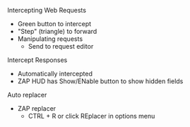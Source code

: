Intercepting Web Requests
- Green button to intercept
- "Step" (triangle) to forward
- Manipulating requests
	- Send to request editor

Intercept Responses
- Automatically intercepted
- ZAP HUD has Show/ENable button to show hidden fields

Auto replacer
- ZAP replacer
	- CTRL + R or click REplacer in options menu

